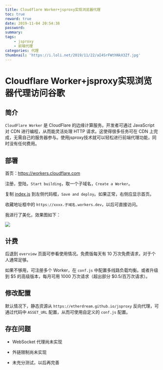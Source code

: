 ```yaml
---
title: Cloudflare Worker+jsproxy实现浏览器代理
toc: true
reward: true
date: 2019-11-04 20:54:38
password:
summary:
tags:
    - jsproxy
    - 前端代理
categories: 代理
thumbnail: 'https://i.loli.net/2019/11/22/aI4SrFWthNkX3Zf.jpg'
---
```

# Cloudflare Worker+jsproxy实现浏览器代理访问谷歌

## 简介

`CloudFlare Worker` 是 CloudFlare 的边缘计算服务。开发者可通过 JavaScript 对 CDN 进行编程，从而能灵活处理 HTTP 请求。这使得很多任务可在 CDN 上完成，无需自己的服务器参与。使用jsproxy技术就可以轻松进行前端代理功能，同时没有任何费用。

## 部署

首页：https://workers.cloudflare.com

注册，登陆，`Start building`，取一个子域名，`Create a Worker`。

复制 [index.js](https://raw.githubusercontent.com/EtherDream/jsproxy/master/cf-worker/index.js) 到左侧代码框，`Save and deploy`。如果正常，右侧应显示首页。

收藏地址框中的 `https://xxxx.子域名.workers.dev`，以后可直接访问。

我进行了美化，效果图如下：

![](https://i.loli.net/2019/11/12/qLJ5u1XRjr7EFCV.png)

## 计费

后退到 `overview` 页面可参看使用情况。免费版每天有 10 万次免费请求，对于个人通常足够。

如果不够用，可注册多个 Worker，在 `conf.js` 中配置多线路负载均衡。或者升级到 $5 的高级版本，每月可用 1000 万次请求（超出部分 $0.5/百万次请求）。


## 修改配置

默认情况下，静态资源从 `https://etherdream.github.io/jsproxy` 反向代理，可通过代码中 `ASSET_URL` 配置，从而可使用自定义的 `conf.js` 配置。

## 存在问题

* WebSocket 代理尚未实现

* 外链限制尚未实现

* 未充分测试，以后再完善
